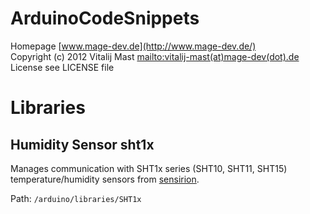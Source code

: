 # ArduinoCodeSnippets
Homepage [www.mage-dev.de](http://www.mage-dev.de/)   
Copyright (c) 2012 Vitalij Mast <mailto:vitalij-mast(at)mage-dev(dot).de>  
License see LICENSE file

# Libraries
## Humidity Sensor sht1x
Manages communication with SHT1x series (SHT10, SHT11, SHT15) temperature/humidity sensors from [sensirion](http://www.sensirion.com).

Path: `/arduino/libraries/SHT1x`